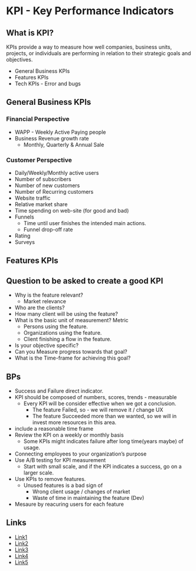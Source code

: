 # KPI - Key Performance Indicators

## What is KPI?

KPIs provide a way to measure how well companies, business units, projects, or individuals are performing in relation to their strategic goals and objectives.

- General Business KPIs
- Features KPIs
- Tech KPIs - Error and bugs

## General Business KPIs

### Financial Perspective

- WAPP - Weekly Active Paying people
- Business Revenue growth rate
  - Monthly, Quarterly & Annual Sale

### Customer Perspective

- Daily/Weekly/Monthly active users
- Number of subscribers
- Number of new customers
- Number of Recurring customers
- Website traffic
- Relative market share
- Time spending on web-site (for good and bad)
- Funnels
  - Time until user finishes the intended main actions.
  - Funnel drop-off rate
- Rating
- Surveys

## Features KPIs

## Question to be asked to create a good KPI

- Why is the feature relevant?
  - Market relevance
- Who are the clients?
- How many client will be using the feature?
- What is the basic unit of measurement? Metric
  - Persons using the feature.
  - Organizations using the feature.
  - Client finishing a flow in the feature.
- Is your objective specific?
- Can you Measure progress towards that goal?
- What is the Time-frame for achieving this goal?

## BPs

- Success and Failure direct indicator.
- KPI should be composed of numbers, scores, trends - measurable
  - Every KPI will be consider effective when we got a conclusion.
    - The feature Failed, so - we will remove it / change UX
    - The feature Succeeded more than we wanted, so we will in invest more resources in this area.
- include a reasonable time frame
- Review the KPI on a weekly or monthly basis
  - Some KPIs might indicates failure after long time(years maybe) of usage.
- Connecting employees to your organization’s purpose
- Use A/B testing for KPI measurement
  - Start with small scale, and if the KPI indicates a success, go on a larger scale.
- Use KPIs to remove features.
  - Unused features is a bad sign of
    - Wrong client usage / changes of market
    - Waste of time in maintaining the feature (Dev)
- Mesaure by reacuring users for each feature

## Links

- [Link1](https://blog.popcornmetrics.com/5-user-engagement-metrics-for-growth/)
- [Link2](https://www.klipfolio.com/resources/articles/what-is-a-key-performance-indicator)
- [Link3](https://quickbooks.intuit.com/r/financial-management/the-7-most-important-kpis-to-track-as-a-small-business/)
- [Link4](https://www.mentionlytics.com/blog/kpis-for-successful-businesses/)
- [Link5](https://www.incomediary.com/key-performance-indicators)
